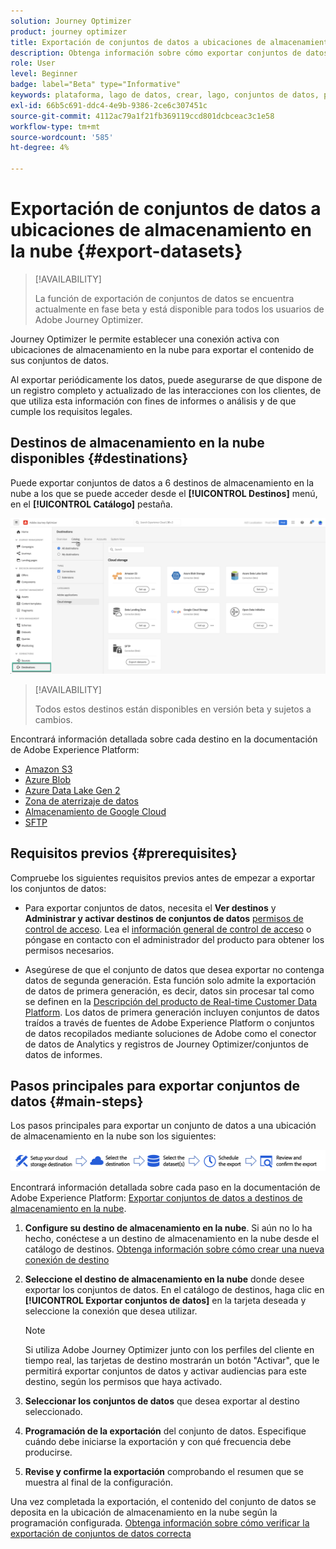 ```yaml
---
solution: Journey Optimizer
product: journey optimizer
title: Exportación de conjuntos de datos a ubicaciones de almacenamiento en la nube
description: Obtenga información sobre cómo exportar conjuntos de datos mediante destinos de almacenamiento en la nube de Adobe Experience Platform.
role: User
level: Beginner
badge: label="Beta" type="Informative"
keywords: plataforma, lago de datos, crear, lago, conjuntos de datos, perfil
exl-id: 66b5c691-ddc4-4e9b-9386-2ce6c307451c
source-git-commit: 4112ac79a1f21fb369119ccd801dcbceac3c1e58
workflow-type: tm+mt
source-wordcount: '585'
ht-degree: 4%

---
```


# Exportación de conjuntos de datos a ubicaciones de almacenamiento en la nube {#export-datasets}

>[!AVAILABILITY]
>
>La función de exportación de conjuntos de datos se encuentra actualmente en fase beta y está disponible para todos los usuarios de Adobe Journey Optimizer.

Journey Optimizer le permite establecer una conexión activa con ubicaciones de almacenamiento en la nube para exportar el contenido de sus conjuntos de datos.

Al exportar periódicamente los datos, puede asegurarse de que dispone de un registro completo y actualizado de las interacciones con los clientes, de que utiliza esta información con fines de informes o análisis y de que cumple los requisitos legales.

## Destinos de almacenamiento en la nube disponibles {#destinations}

Puede exportar conjuntos de datos a 6 destinos de almacenamiento en la nube a los que se puede acceder desde el **[!UICONTROL Destinos]** menú, en el **[!UICONTROL Catálogo]** pestaña.

![](assets/dataset-export-setup.png)

>[!AVAILABILITY]
>
>Todos estos destinos están disponibles en versión beta y sujetos a cambios.

Encontrará información detallada sobre cada destino en la documentación de Adobe Experience Platform:

* [Amazon S3](https://experienceleague.adobe.com/docs/experience-platform/destinations/catalog/cloud-storage/amazon-s3.html)
* [Azure Blob](https://experienceleague.adobe.com/docs/experience-platform/destinations/catalog/cloud-storage/azure-blob.html)
* [Azure Data Lake Gen 2](https://experienceleague.adobe.com/docs/experience-platform/destinations/catalog/cloud-storage/adls-gen2.html)
* [Zona de aterrizaje de datos](https://experienceleague.adobe.com/docs/experience-platform/destinations/catalog/cloud-storage/data-landing-zone.html)
* [Almacenamiento de Google Cloud](https://experienceleague.adobe.com/docs/experience-platform/destinations/catalog/cloud-storage/google-cloud-storage.html)
* [SFTP](https://experienceleague.adobe.com/docs/experience-platform/destinations/catalog/cloud-storage/sftp.html)

## Requisitos previos {#prerequisites}

Compruebe los siguientes requisitos previos antes de empezar a exportar los conjuntos de datos:

* Para exportar conjuntos de datos, necesita el **Ver destinos** y **Administrar y activar destinos de conjuntos de datos** [permisos de control de acceso](https://experienceleague.adobe.com/docs/experience-platform/access-control/home.html#permissions). Lea el [información general de control de acceso](https://experienceleague.adobe.com/docs/experience-platform/access-control/ui/overview.html) o póngase en contacto con el administrador del producto para obtener los permisos necesarios.

* Asegúrese de que el conjunto de datos que desea exportar no contenga datos de segunda generación. Esta función solo admite la exportación de datos de primera generación, es decir, datos sin procesar tal como se definen en la [Descripción del producto de Real-time Customer Data Platform](https://helpx.adobe.com/legal/product-descriptions/real-time-customer-data-platform-b2c-edition-prime-and-ultimate-packages.html). Los datos de primera generación incluyen conjuntos de datos traídos a través de fuentes de Adobe Experience Platform o conjuntos de datos recopilados mediante soluciones de Adobe como el conector de datos de Analytics y registros de Journey Optimizer/conjuntos de datos de informes.

## Pasos principales para exportar conjuntos de datos {#main-steps}

Los pasos principales para exportar un conjunto de datos a una ubicación de almacenamiento en la nube son los siguientes:

![](assets/dataset-export-process.png)

Encontrará información detallada sobre cada paso en la documentación de Adobe Experience Platform: [Exportar conjuntos de datos a destinos de almacenamiento en la nube](https://experienceleague.adobe.com/docs/experience-platform/destinations/ui/activate/export-datasets.html).

1. **Configure su destino de almacenamiento en la nube**. Si aún no lo ha hecho, conéctese a un destino de almacenamiento en la nube desde el catálogo de destinos. [Obtenga información sobre cómo crear una nueva conexión de destino](https://experienceleague.adobe.com/docs/experience-platform/destinations/ui/connect-destination.html#setup)

   <!--![](assets/dataset-export-setup.png)-->

1. **Seleccione el destino de almacenamiento en la nube** donde desee exportar los conjuntos de datos. En el catálogo de destinos, haga clic en **[!UICONTROL Exportar conjuntos de datos]** en la tarjeta deseada y seleccione la conexión que desea utilizar.

   <!--![](assets/dataset-export-destination.png)-->

   >[!NOTE]
   >
   >Si utiliza Adobe Journey Optimizer junto con los perfiles del cliente en tiempo real, las tarjetas de destino mostrarán un botón &quot;Activar&quot;, que le permitirá exportar conjuntos de datos y activar audiencias para este destino, según los permisos que haya activado.

1. **Seleccionar los conjuntos de datos** que desea exportar al destino seleccionado.

   <!--![](assets/dataset-export-dataset-selection.png)-->

1. **Programación de la exportación** del conjunto de datos. Especifique cuándo debe iniciarse la exportación y con qué frecuencia debe producirse.

   <!--![](assets/dataset-export-schedule.png)-->

1. **Revise y confirme la exportación** comprobando el resumen que se muestra al final de la configuración.

   <!--![](assets/dataset-export-review.png)-->

Una vez completada la exportación, el contenido del conjunto de datos se deposita en la ubicación de almacenamiento en la nube según la programación configurada. [Obtenga información sobre cómo verificar la exportación de conjuntos de datos correcta](https://experienceleague.adobe.com/docs/experience-platform/destinations/ui/activate/export-datasets.html#verify)
